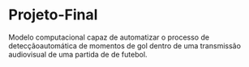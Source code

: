 # Projeto-Final
Modelo computacional capaz de automatizar o processo de detecçãoautomática de momentos de gol dentro de uma transmissão audiovisual de uma partida de de futebol.
